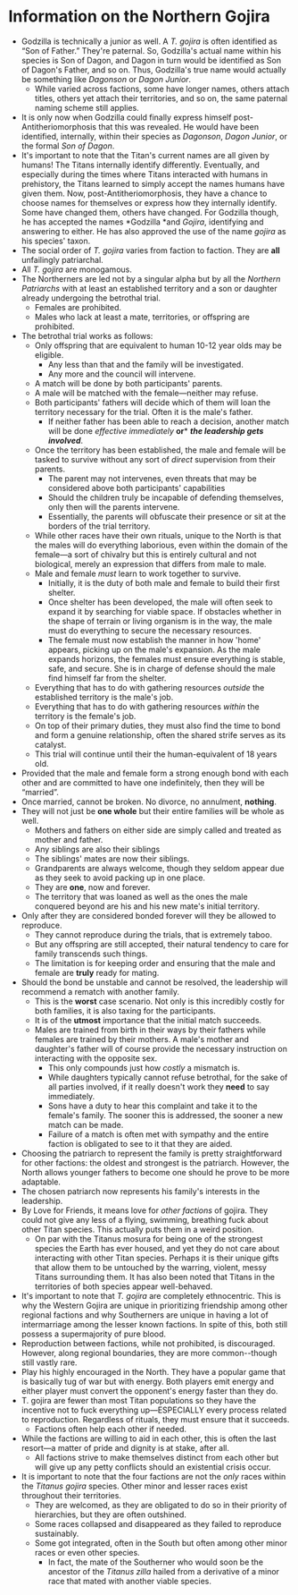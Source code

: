 # Information on the Northern Gojira

* Godzilla is technically a junior as well. A *T. gojira* is often identified as “Son of Father.” They're paternal. So, Godzilla's actual name within his species is Son of Dagon, and Dagon in turn would be identified as Son of Dagon's Father, and so on. Thus, Godzilla's true name would actually be something like *Dagonson* or *Dagon Junior*.
	* While varied across factions, some have longer names, others attach titles, others yet attach their territories, and so on, the same paternal naming scheme still applies.
* It is only now when Godzilla could finally express himself post-Antitheriomorphosis that this was revealed. He would have been identified, internally, within their species as *Dagonson*, *Dagon Junior*, or the formal *Son of Dagon*.
* It's important to note that the Titan's current names are all given by humans! The Titans internally identify differently. Eventually, and especially during the times where Titans interacted with humans in prehistory, the Titans learned to simply accept the names humans have given them. Now, post-Antitheriomorphosis, they have a chance to choose names for themselves or express how they internally identify. Some have changed them, others have changed. For Godzilla though, he has accepted the names *Godzilla *and *Gojira*, identifying and answering to either. He has also approved the use of the name *gojira* as his species' taxon.
* The social order of *T. gojira* varies from faction to faction. They are **all** unfailingly patriarchal.
* All *T. gojira* are monogamous.
* The Northerners are led not by a singular alpha but by all the *Northern Patriarchs* with at least an established territory and a son or daughter already undergoing the betrothal trial.
	* Females are prohibited.
	* Males who lack at least a mate, territories, or offspring are prohibited.
* The betrothal trial works as follows:
   * Only offspring that are equivalent to human 10-12 year olds may be eligible.
	   * Any less than that and the family will be investigated.
	   * Any more and the council will intervene.
   * A match will be done by both participants' parents.
   * A male will be matched with the female—neither may refuse.
   * Both participants' fathers will decide which of them will loan the territory necessary for the trial. Often it is the male's father.
	   * If neither father has been able to reach a decision, another match will be done *effective immediately* **or*** ***the leadership gets involved***.
   * Once the territory has been established, the male and female will be tasked to survive without any sort of *direct* supervision from their parents.
	   * The parent may not intervenes, even threats that may be considered above both participants' capabilities
	   * Should the children truly be incapable of defending themselves, only then will the parents intervene.
	   * Essentially, the parents will obfuscate their presence or sit at the borders of the trial territory.
   * While other races have their own rituals, unique to the North is that the males will do everything laborious, even within the domain of the female—a sort of chivalry but this is entirely cultural and not biological, merely an expression that differs from male to male.
   * Male and female *must* learn to work together to survive.
	   * Initially, it is the duty of both male and female to build their first shelter.
	   * Once shelter has been developed, the male will often seek to expand it by searching for viable space. If obstacles whether in the shape of terrain or living organism is in the way, the male must do everything to secure the necessary resources.
	   * The female must now establish the manner in how 'home' appears, picking up on the male's expansion. As the male expands horizons, the females must ensure everything is stable, safe, and secure. She is in charge of defense should the male find himself far from the shelter.
   * Everything that has to do with gathering resources *outside* the established territory is the male's job.
   * Everything that has to do with gathering resources *within* the territory is the female's job.
   * On top of their primary duties, they must also find the time to bond and form a genuine relationship, often the shared strife serves as its catalyst.
   * This trial will continue until their the human-equivalent of 18 years old.
* Provided that the male and female form a strong enough bond with each other and are committed to have one indefinitely, then they will be “married”.
* Once married, cannot be broken. No divorce, no annulment, **nothing**.
* They will not just be **one whole** but their entire families will be whole as well.
   * Mothers and fathers on either side are simply called and treated as mother and father.
   * Any siblings are also their siblings
   * The siblings' mates are now their siblings.
   * Grandparents are always welcome, though they seldom appear due as they seek to avoid packing up in one place.
   * They are **one**, now and forever.
   * The territory that was loaned as well as the ones the male conquered beyond are his and his new mate's initial territory.
* Only after they are considered bonded forever will they be allowed to reproduce.
   * They cannot reproduce during the trials, that is extremely taboo.
   * But any offspring are still accepted, their natural tendency to care for family transcends such things.
   * The limitation is for keeping order and ensuring that the male and female are **truly** ready for mating.
* Should the bond be unstable and cannot be resolved, the leadership will recommend a rematch with another family.
   * This is the **worst** case scenario. Not only is this incredibly costly for both families, it is also taxing for the participants.
   * It is of the **utmost** importance that the initial match succeeds.
   * Males are trained from birth in their ways by their fathers while females are trained by their mothers. A male's mother and daughter's father will of course provide the necessary instruction on interacting with the opposite sex.
      * This only compounds just how *costly* a mismatch is.
      * While daughters typically cannot refuse betrothal, for the sake of all parties involved, if it really doesn't work they **need** to say immediately.
      * Sons have a duty to hear this complaint and take it to the female's family. The sooner this is addressed, the sooner a new match can be made.
      * Failure of a match is often met with sympathy and the entire faction is obligated to see to it that they are aided.
* Choosing the patriarch to represent the family is pretty straightforward for other factions: the oldest and strongest is the patriarch. However, the North allows younger fathers to become one should he prove to be more adaptable.
* The chosen patriarch now represents his family's interests in the leadership.
* By Love for Friends, it means love for *other factions* of gojira. They could not give any less of a flying, swimming, breathing fuck about other Titan species. This actually puts them in a weird position.
	* On par with the Titanus mosura for being one of the strongest species the Earth has ever housed, and yet they do not care about interacting with other Titan species. Perhaps it is their unique gifts that allow them to be untouched by the warring, violent, messy Titans surrounding them. It has also been noted that Titans in the territories of both species appear well-behaved.
* It's important to note that *T. gojira* are completely ethnocentric. This is why the Western Gojira are unique in prioritizing friendship among other regional factions and why Southerners are unique in having a lot of intermarriage among the lesser known factions. In spite of this, both still possess a supermajority of pure blood.
* Reproduction between factions, while not prohibited, is discouraged. However, along regional boundaries, they are more common--though still vastly rare.
* Play his highly encouraged in the North. They have a popular game that is basically tug of war but with energy. Both players emit energy and either player must convert the opponent's energy faster than they do.
* T. gojira are fewer than most Titan populations so they have the incentive not to fuck everything up—ESPECIALLY every process related to reproduction. Regardless of rituals, they must ensure that it succeeds.
	* Factions often help each other if needed.
* While the factions are willing to aid in each other, this is often the last resort—a matter of pride and dignity is at stake, after all.
	* All factions strive to make themselves distinct from each other but will give up any petty conflicts should an existential crisis occur.
* It is important to note that the four factions are not the *only* races within the *Titanus gojira* species. Other minor and lesser races exist throughout their territories.
	* They are welcomed, as they are obligated to do so in their priority of hierarchies, but they are often outshined.
	* Some races collapsed and disappeared as they failed to reproduce sustainably.
	* Some got integrated, often in the South but often among other minor races or even other species.
		* In fact, the mate of the Southerner who would soon be the ancestor of the *Titanus zilla* hailed from a derivative of a minor race that mated with another viable species.